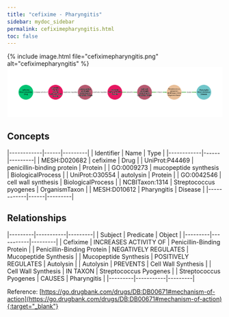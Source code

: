 ```yaml
---
title: "cefixime - Pharyngitis"
sidebar: mydoc_sidebar
permalink: cefiximepharyngitis.html
toc: false 
---
```


{% include image.html file="cefiximepharyngitis.png" alt="cefiximepharyngitis" %}![Path Visualization](/images/cefiximepharyngitis.png)

## Concepts

|------------|------|---------|
| Identifier | Name | Type    |
|------------|------|---------|
| MESH:D020682 | cefixime | Drug |
| UniProt:P44469 | penicillin-binding protein | Protein |
| GO:0009273 | mucopeptide synthesis | BiologicalProcess |
| UniProt:O30554 | autolysin | Protein |
| GO:0042546 | cell wall synthesis | BiologicalProcess |
| NCBITaxon:1314 | Streptococcus pyogenes | OrganismTaxon |
| MESH:D010612 | Pharyngitis | Disease |
|------------|------|---------|

## Relationships

|---------|-----------|---------|
| Subject | Predicate | Object  |
|---------|-----------|---------|
| Cefixime | INCREASES ACTIVITY OF | Penicillin-Binding Protein |
| Penicillin-Binding Protein | NEGATIVELY REGULATES | Mucopeptide Synthesis |
| Mucopeptide Synthesis | POSITIVELY REGULATES | Autolysin |
| Autolysin | PREVENTS | Cell Wall Synthesis |
| Cell Wall Synthesis | IN TAXON | Streptococcus Pyogenes |
| Streptococcus Pyogenes | CAUSES | Pharyngitis |
|---------|-----------|---------|

Reference: [https://go.drugbank.com/drugs/DB:DB00671#mechanism-of-action](https://go.drugbank.com/drugs/DB:DB00671#mechanism-of-action){:target="_blank"}